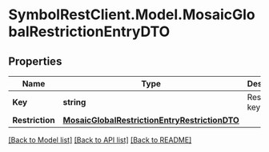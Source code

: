 # SymbolRestClient.Model.MosaicGlobalRestrictionEntryDTO

## Properties

Name | Type | Description | Notes
------------ | ------------- | ------------- | -------------
**Key** | **string** | Restriction key. | 
**Restriction** | [**MosaicGlobalRestrictionEntryRestrictionDTO**](MosaicGlobalRestrictionEntryRestrictionDTO.md) |  | 

[[Back to Model list]](../README.md#documentation-for-models) [[Back to API list]](../README.md#documentation-for-api-endpoints) [[Back to README]](../README.md)

